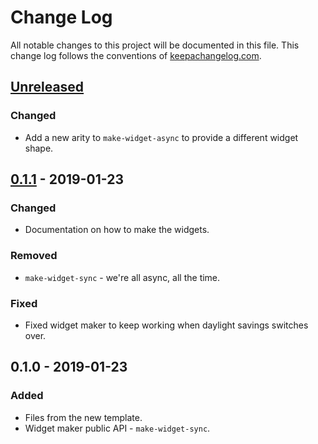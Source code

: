 # Change Log
All notable changes to this project will be documented in this file. This change log follows the conventions of [keepachangelog.com](http://keepachangelog.com/).

## [Unreleased]
### Changed
- Add a new arity to `make-widget-async` to provide a different widget shape.

## [0.1.1] - 2019-01-23
### Changed
- Documentation on how to make the widgets.

### Removed
- `make-widget-sync` - we're all async, all the time.

### Fixed
- Fixed widget maker to keep working when daylight savings switches over.

## 0.1.0 - 2019-01-23
### Added
- Files from the new template.
- Widget maker public API - `make-widget-sync`.

[Unreleased]: https://github.com/your-name/simple-microservice/compare/0.1.1...HEAD
[0.1.1]: https://github.com/your-name/simple-microservice/compare/0.1.0...0.1.1
